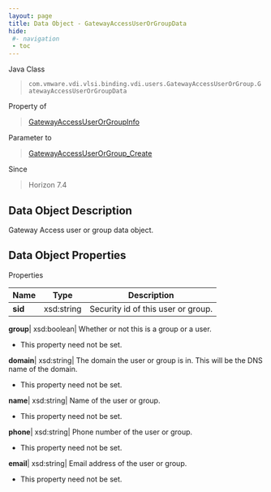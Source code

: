 ```yaml
---
layout: page
title: Data Object - GatewayAccessUserOrGroupData
hide:
 #- navigation
 - toc
---
```






Java Class  
> `com.vmware.vdi.vlsi.binding.vdi.users.GatewayAccessUserOrGroup.GatewayAccessUserOrGroupData`

Property of  
> [GatewayAccessUserOrGroupInfo](vdi.users.GatewayAccessUserOrGroup.GatewayAccessUserOrGroupInfo.md#field_detail)

Parameter to  
> [GatewayAccessUserOrGroup_Create](vdi.users.GatewayAccessUserOrGroup.md#create)

Since  
> Horizon 7.4


## Data Object Description 

Gateway Access user or group data object. 

## Data Object Properties

Properties

Name |  Type |  Description   
---|---|---  
**sid**|  xsd:string|  Security id of this user or group.   
  
**group**|  xsd:boolean|  Whether or not this is a group or a user.   


 * This property need not be set.

  
**domain**|  xsd:string|  The domain the user or group is in. This will be the DNS name of the domain.   


 * This property need not be set.

  
**name**|  xsd:string|  Name of the user or group.   


 * This property need not be set.

  
**phone**|  xsd:string|  Phone number of the user or group.   


 * This property need not be set.

  
**email**|  xsd:string|  Email address of the user or group.   


 * This property need not be set.

  
  
  
   
  
  
